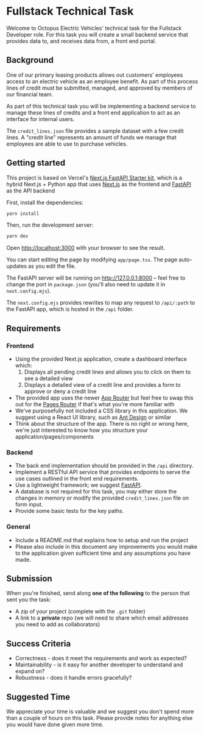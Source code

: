 # Fullstack Technical Task

Welcome to Octopus Electric Vehicles' technical task for the Fullstack Developer role. For this task you will create a small backend service that provides data to, and receives data from, a front end portal.

## Background

One of our primary leasing products allows out customers' employees access to an electric vehicle as an employee benefit. As part of this process lines of credit must be submitted, managed, and approved by members of our financial team.

As part of this technical task you will be implementing a backend service to manage these lines of credits and a front end application to act as an interface for internal users.

The `credit_lines.json` file provides a sample dataset with a few credit lines. A "credit line" represents an amount of funds we manage that employees are able to use to purchase vehicles.

## Getting started

This project is based on Vercel's [Next.js FastAPI Starter kit](https://vercel.com/templates/next.js/nextjs-fastapi-starter), which is a hybrid Next.js + Python app that uses [Next.js](https://nextjs.org/) as the frontend and [FastAPI](https://fastapi.tiangolo.com/) as the API backend

First, install the dependencies:

```bash
yarn install
```

Then, run the development server:

```bash
yarn dev
```

Open [http://localhost:3000](http://localhost:3000) with your browser to see the result.

You can start editing the page by modifying `app/page.tsx`. The page auto-updates as you edit the file.

The FastAPI server will be running on http://127.0.0.1:8000 – feel free to change the port in `package.json` (you'll also need to update it in `next.config.mjs`).

The `next.config.mjs` provides rewrites to map any request to `/api/:path` to the FastAPI app, which is hosted in the `/api` folder.

## Requirements

### Frontend

* Using the provided Next.js application, create a dashboard interface which:
    1. Displays all pending credit lines and allows you to click on them to see a detailed view
    2. Displays a detailed view of a credit line and provides a form to approve or deny a credit line
* The provided app uses the newer [App Router](https://nextjs.org/docs/app) but feel free to swap this out for the [Pages Router](https://nextjs.org/docs/pages) if that's what you're more familiar with
* We've purposefully not included a CSS library in this application. We suggest using a React UI library, such as [Ant Design](https://ant.design/) or similar
* Think about the structure of the app. There is no right or wrong here, we're just interested to know how you structure your application/pages/components

### Backend

* The back end implementation should be provided in the `/api` directory.
* Implement a RESTful API service that provides endpoints to serve the use cases outlined in the front end requirements.
* Use a lightweight framework; we suggest [FastAPI](https://fastapi.tiangolo.com/).
* A database is not required for this task, you may either store the changes in memory or modify the provided `credit_lines.json` file on form input.
* Provide some basic tests for the key paths.

### General

* Include a README.md that explains how to setup and run the project
* Please also include in this document any improvements you would make to the application given sufficient time and any assumptions you have made.

## Submission

When you're finished, send along **one of the following** to the person that sent you the task:
* A zip of your project (complete with the `.git` folder)
* A link to a **private** repo (we will need to share which email addresses you need to add as collaborators)

## Success Criteria

* Correctness - does it meet the requirements and work as expected?
* Maintainability - is it easy for another developer to understand and expand on?
* Robustness - does it handle errors gracefully?

## Suggested Time

We appreciate your time is valuable and we suggest you don't spend more than a couple of hours on this task. Please provide notes for anything else you would have done given more time.
